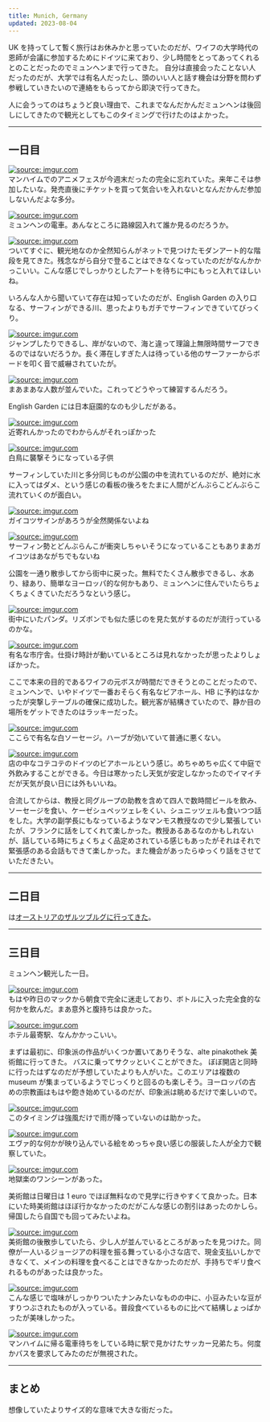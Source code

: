 ```yaml
---
title: Munich, Germany
updated: 2023-08-04
---
```


UK を持ってして暫く旅行はお休みかと思っていたのだが、ワイフの大学時代の恩師が会議に参加するためにドイツに来ており、少し時間をとってあってくれるとのことだったのでミュンヘンまで行ってきた。
自分は直接会ったことない人だったのだが、大学では有名人だったし、頭のいい人と話す機会は分野を問わず参戦していきたいので連絡をもらってから即決で行ってきた。

人に会うってのはちょうど良い理由で、これまでなんだかんだミュンヘンは後回しにしてきたので観光としてもこのタイミングで行けたのはよかった。

---

## 一日目

<a href="https://imgur.com/aXZ95Wr"><img src="https://i.imgur.com/aXZ95Wr.jpg" title="source: imgur.com" /></a>  
マンハイムでのアニメフェスが今週末だったの完全に忘れていた。来年こそは参加したいな。発売直後にチケットを買って気合いを入れないとなんだかんだ参加しないんだよな多分。

<a href="https://imgur.com/X4eun1i"><img src="https://i.imgur.com/X4eun1i.jpg" title="source: imgur.com" /></a>  
ミュンヘンの電車。あんなところに路線図入れて誰か見るのだろうか。

<a href="https://imgur.com/yrHT7tD"><img src="https://i.imgur.com/yrHT7tD.jpg" title="source: imgur.com" /></a>  
ついてすぐに、観光地なのか全然知らんがネットで見つけたモダンアート的な階段を見てきた。残念ながら自分で登ることはできなくなっていたのだがなんかかっこいい。こんな感じでしっかりとしたアートを待ちに中にもっと入れてほしいね。

いろんな人から聞いていて存在は知っていたのだが、English Garden の入り口なる、サーフィンができる川、思ったよりもガチでサーフィンできていてびっくり。

<a href="https://imgur.com/ayegL5j"><img src="https://i.imgur.com/ayegL5j.jpg" title="source: imgur.com" /></a>  
ジャンプしたりできるし、岸がないので、海と違って理論上無限時間サーフできるのではないだろうか。長く滞在しすぎた人は待っている他のサーファーからボードを叩く音で威嚇されていたが。

<a href="https://imgur.com/TPQztpc"><img src="https://i.imgur.com/TPQztpc.jpg" title="source: imgur.com" /></a>  
まあまあな人数が並んでいた。これってどうやって練習するんだろう。

English Garden には日本庭園的なのも少しだがある。

<a href="https://imgur.com/i6SintP"><img src="https://i.imgur.com/i6SintP.jpg" title="source: imgur.com" /></a>  
近寄れんかったのでわからんがそれっぽかった

<a href="https://imgur.com/J5MCJnN"><img src="https://i.imgur.com/J5MCJnN.jpg" title="source: imgur.com" /></a>  
白鳥に襲撃そうになっている子供

サーフィンしていた川と多分同じものが公園の中を流れているのだが、絶対に水に入ってはダメ、という感じの看板の後ろをたまに人間がどんぶらこどんぶらこ流れていくのが面白い。

<a href="https://imgur.com/eYipIUk"><img src="https://i.imgur.com/eYipIUk.jpg" title="source: imgur.com" /></a>  
ガイコツサインがあろうが全然関係ないよね

<a href="https://imgur.com/5Tqgw2I"><img src="https://i.imgur.com/5Tqgw2I.jpg" title="source: imgur.com" /></a>  
サーフィン勢とどんぶらんこが衝突しちゃいそうになっていることもありまあガイコツはあながちでもないね

公園を一通り散歩してから街中に戻った。無料でたくさん散歩できるし、水あり、緑あり、簡単なヨーロッパ的な何かもあり、ミュンヘンに住んでいたらちょくちょくきていただろうなという感じ。

<a href="https://imgur.com/Ur0sVWi"><img src="https://i.imgur.com/Ur0sVWi.jpg" title="source: imgur.com" /></a>  
街中にいたパンダ。リズボンでも似た感じのを見た気がするのだが流行っているのかな。

<a href="https://imgur.com/pnkZAkz"><img src="https://i.imgur.com/pnkZAkz.jpg" title="source: imgur.com" /></a>  
有名な市庁舎。仕掛け時計が動いているところは見れなかったが思ったよりしょぼかった。

ここで本来の目的であるワイフの元ボスが時間だできそうとのことだったので、ミュンヘンで、いやドイツで一番おそらく有名なビアホール、HB に予約はなかったが突撃しテーブルの確保に成功した。観光客が結構きていたので、静か目の場所をゲットできたのはラッキーだった。

<a href="https://imgur.com/nhV3GAO"><img src="https://i.imgur.com/nhV3GAO.jpg" title="source: imgur.com" /></a>  
ここらで有名な白ソーセージ。ハーブが効いていて普通に悪くない。

<a href="https://imgur.com/MiY7m15"><img src="https://i.imgur.com/MiY7m15.jpg" title="source: imgur.com" /></a>  
店の中なコテコテのドイツのビアホールという感じ。めちゃめちゃ広くて中庭で外飲みすることができる。今日は寒かったし天気が安定しなかったのでイマイチだが天気が良い日には外もいいね。

合流してからは、教授と同グループの助教を含めて四人で数時間ビールを飲み、ソーセージを食い、ケーゼシュペッツェレをくい、シュニッツェルも食いつつ話をした。大学の副学長にもなっているようなマンモス教授なので少し緊張していたが、フランクに話をしてくれて楽しかった。教授あるあるなのかもしれないが、話している時にちょくちょく品定めされている感じもあったがそれはそれで緊張感のある会話もできて楽しかった。また機会があったらゆっくり話をさせていただきたい。


--- 

## 二日目

は[オーストリアのザルツブルグに行ってきた]()。

---

## 三日目

ミュンヘン観光した一日。

<a href="https://imgur.com/9hD7bnj"><img src="https://i.imgur.com/9hD7bnj.jpg" title="source: imgur.com" /></a>  
もはや昨日のマックから朝食で完全に迷走しており、ボトルに入った完全食的な何かを飲んだ。まあ意外と腹持ちは良かった。

<a href="https://imgur.com/Hxxnmnc"><img src="https://i.imgur.com/Hxxnmnc.jpg" title="source: imgur.com" /></a>  
ホテル最寄駅、なんかかっこいい。

まずは最初に、印象派の作品がいくつか置いてありそうな、alte pinakothek 美術館に行ってきた。
バスに乗ってサクッといくことができた。
ぼぼ開店と同時に行ったはずなのだが予想していたよりも人がいた。このエリアは複数の museum が集まっているようでじっくりと回るのも楽しそう。ヨーロッパの古めの宗教画はもはや飽き始めているのだが、印象派は眺めるだけで楽しいので。

<a href="https://imgur.com/27VfrfB"><img src="https://i.imgur.com/27VfrfB.jpg" title="source: imgur.com" /></a>  
このタイミングは強風だけで雨が降っていないのは助かった。

<a href="https://imgur.com/cqXOA2J"><img src="https://i.imgur.com/cqXOA2J.jpg" title="source: imgur.com" /></a>  
エヴァ的な何かが映り込んでいる絵をめっちゃ良い感じの服装した人が全力で観察していた。

<a href="https://imgur.com/iDNMEOD"><img src="https://i.imgur.com/iDNMEOD.jpg" title="source: imgur.com" /></a>  
地獄楽のワンシーンがあった。

美術館は日曜日は 1 euro でほぼ無料なので見学に行きやすくて良かった。日本にいた時美術館はほぼ行かなかったのだがこんな感じの割引はあったのかしら。帰国したら自国でも回ってみたいよね。

<a href="https://imgur.com/x5qkmzy"><img src="https://i.imgur.com/x5qkmzy.jpg" title="source: imgur.com" /></a>  
美術館の後散歩していたら、少し人が並んでいるところがあったを見つけた。同僚が一人いるジョージアの料理を振る舞っている小さな店で、現金支払いしかできなくて、メインの料理を食べることはできなかったのだが、手持ちでギリ食べれるものがあったは良かった。

<a href="https://imgur.com/CiOmM4I"><img src="https://i.imgur.com/CiOmM4I.jpg" title="source: imgur.com" /></a>  
こんな感じで塩味がしっかりついたナンみたいなものの中に、小豆みたいな豆がすりつぶされたものが入っている。普段食べているものに比べて結構しょっぱかったが美味しかった。

<a href="https://imgur.com/zvzDCJv"><img src="https://i.imgur.com/zvzDCJv.jpg" title="source: imgur.com" /></a>  
マンハイムに帰る電車待ちをしている時に駅で見かけたサッカー兄弟たち。何度かパスを要求してみたのだが無視された。

---

## まとめ

想像していたよりサイズ的な意味で大きな街だった。
